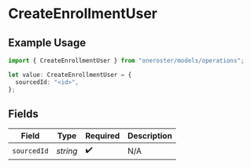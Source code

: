 # CreateEnrollmentUser

## Example Usage

```typescript
import { CreateEnrollmentUser } from "oneroster/models/operations";

let value: CreateEnrollmentUser = {
  sourcedId: "<id>",
};
```

## Fields

| Field              | Type               | Required           | Description        |
| ------------------ | ------------------ | ------------------ | ------------------ |
| `sourcedId`        | *string*           | :heavy_check_mark: | N/A                |